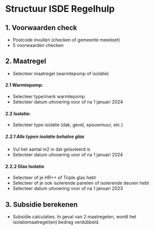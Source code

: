# Structuur ISDE Regelhulp

## 1. Voorwaarden check
- Postcode invullen (checken of gemeente meedoet)
- 5 voorwaarden checken

## 2. Maatregel
- Selecteer maatregel (warmtepomp of isolatie)
  
#### 2.1 Warmtepomp:
- Selecteer type/merk warmtepomp
- Selecteer datum uitvoering voor of na 1 januari 2024

#### 2.2 Isolatie:
- Selecteer type isolatie (dak, gevel, spouwmuur, etc.)

##### 2.2.1 Alle typen isolatie behalve glas 
- Vul het aantal m2 in dat geïsoleerd is
- Selecteer datum uitvoering voor of na 1 januari 2024
  
#### 2.2.2 Glas Isolatie
- Selecteer of je HR++ of Triple glas hebt
- Selecteer of je ook isolerende panelen of isolerende deuren hebt 
- Selecteer datum uitvoering voor of na 1 januari 2023

## 3. Subsidie berekenen 
- Subsidie calculaties. In geval van 2 maatregelen, wordt het isolatiemaatregel(en) bedrag verdubbeld. 
